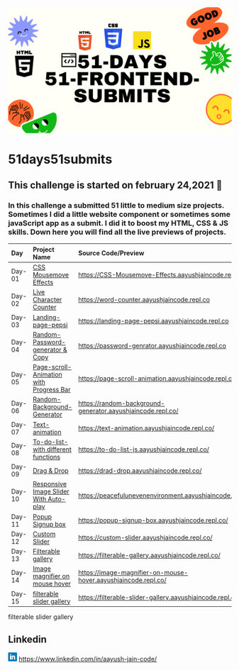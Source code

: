 <img src="./banner.png">

# 51days51submits

 ## This challenge is started on february 24,2021 📅
 ### In this challenge a submitted 51 little to medium size projects. Sometimes I did a little website component or sometimes some javaScript app as a submit. I did it to boost my HTML, CSS & JS skills. Down here you will find all the live previews of projects. 

| Day   | Project Name    | Source Code/Preview |
| :---  | :------------- | :------------------ |  
| Day-01 | [CSS Mousemove Effects](https://github.com/Aayushjain-code/51-days_51-FrontEnd-submits/tree/master/day-1-CSS%20Mousemove%20Effects)  | https://CSS-Mousemove-Effects.aayushjaincode.repl.co|
| Day-02 | [Live Character Counter](https://github.com/Aayushjain-code/51-days_51-FrontEnd-submits/tree/master/day-2-Live%20Character%20Counter)  | https://word-counter.aayushjaincode.repl.co |
| Day-03 | [Landing-page-pepsi](https://github.com/Aayushjain-code/51-days_51-FrontEnd-submits/tree/master/day-3-landing-page-pepsi) | https://landing-page-pepsi.aayushjaincode.repl.co |
| Day-04 | [Random-Password-generator & Copy](https://github.com/Aayushjain-code/51-days_51-FrontEnd-submits/tree/master/day-4-Random-Password-genrator%20%26%20Copy) | https://password-genrator.aayushjaincode.repl.co |
| Day-05 | [Page-scroll-Animation with Progress Bar](https://github.com/Aayushjain-code/51-days_51-FrontEnd-submits/tree/master/day-5-Page-scroll-Animation%20with%20Progress%20Bar) | https://page-scroll-animation.aayushjaincode.repl.co/|
| Day-06 | [Random-Background-Generator](https://github.com/Aayushjain-code/51-days_51-FrontEnd-submits/tree/master/day-6-Random-Background-Generator) | https://random-background-generator.aayushjaincode.repl.co/ |
| Day-07 | [Text-animation](https://github.com/Aayushjain-code/51-days_51-FrontEnd-submits/tree/master/day-7-Text-animation) |https://text-animation.aayushjaincode.repl.co/ |
| Day-08| [To-do-list-with different functions ](https://github.com/Aayushjain-code/51-days_51-FrontEnd-submits/tree/master/day-8-To-Do-List)| https://to-do-list-js.aayushjaincode.repl.co/ |
| Day-09| [Drag & Drop](https://github.com/Aayushjain-code/51-days_51-FrontEnd-submits/tree/master/day-9-Drag%20%26%20Drop) | https://drad-drop.aayushjaincode.repl.co/ |
| Day-10| [Responsive Image Slider  With Auto-play](https://github.com/Aayushjain-code/51-days_51-FrontEnd-submits/tree/master/day-10-Responsive%20Image%20Slider%20%20With%20Auto-play)| https://peacefulunevenenvironment.aayushjaincode.repl.co/ |
| Day-11| [Popup Signup box](https://github.com/Aayushjain-code/51-days_51-FrontEnd-submits/tree/master/day-11-Popup%20Signup%20box)| https://popup-signup-box.aayushjaincode.repl.co/ |
| Day-12| [Custom Slider](https://github.com/Aayushjain-code/51-days_51-FrontEnd-submits/tree/master/day-12%20Custom%20Slider)| https://custom-slider.aayushjaincode.repl.co/ |
| Day-13| [Filterable gallery](https://github.com/Aayushjain-code/51-days_51-FrontEnd-submits/tree/master/day-13-Filterable%20gallery)| https://filterable-gallery.aayushjaincode.repl.co/ |
| Day-14| [Image magnifier on mouse hover](https://github.com/Aayushjain-code/51-days_51-FrontEnd-submits/tree/master/day-14-Image%20magnifier%20on%20mouse%20hover)| https://image-magnifier-on-mouse-hover.aayushjaincode.repl.co/ |
| Day-15| [filterable slider gallery](https://github.com/Aayushjain-code/51-days_51-FrontEnd-submits/tree/master/day-15-filterable-slider-gallery)| https://filterable-slider-gallery.aayushjaincode.repl.co/ |

filterable slider gallery
## Linkedin
<img src="./linkedin.png" width=20px>    https://www.linkedin.com/in/aayush-jain-code/
